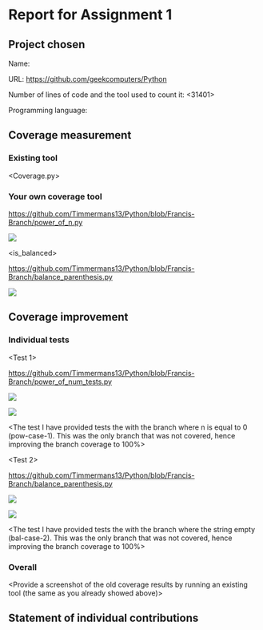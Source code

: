 # Report for Assignment 1

## Project chosen

Name: <Python>

URL: <https://github.com/geekcomputers/Python>

Number of lines of code and the tool used to count it: <31401>

Programming language: <Python>

## Coverage measurement

### Existing tool

<Coverage.py>


### Your own coverage tool

<The following is supposed to be repeated for each group member>

<Francis>

<BinaryExponentiation>

<https://github.com/Timmermans13/Python/blob/Francis-Branch/power_of_n.py>

![](https://github.com/Timmermans13/Python/blob/Francis-Branch/Coverage_old_results_function_1.png)

<is_balanced>

<https://github.com/Timmermans13/Python/blob/Francis-Branch/balance_parenthesis.py>

![](https://github.com/Timmermans13/Python/blob/Francis-Branch/balance_parenthesis_old_cov_inst.png)

## Coverage improvement

### Individual tests

<The following is supposed to be repeated for each group member>

<Francis >

<Test 1>

<https://github.com/Timmermans13/Python/blob/Francis-Branch/power_of_num_tests.py>

![](https://github.com/Timmermans13/Python/blob/Francis-Branch/Coverage_old_results_function_1.png)

![](https://github.com/Timmermans13/Python/blob/Francis-Branch/Coverage_new_results_function_1.png)

<The test I have provided tests the with the branch where n is equal to 0 (pow-case-1). This was the only branch that was not covered, hence improving the branch coverage to 100%>

<Test 2>

<https://github.com/Timmermans13/Python/blob/Francis-Branch/balance_parenthesis.py>

![](https://github.com/Timmermans13/Python/blob/Francis-Branch/balance_parenthesis_old_cov_inst.png)

![](https://github.com/Timmermans13/Python/blob/Francis-Branch/balance_parenthesis_new_cov_inst.png)

<The test I have provided tests the with the branch where the string empty (bal-case-2). This was the only branch that was not covered, hence improving the branch coverage to 100%>

### Overall

<Provide a screenshot of the old coverage results by running an existing tool (the same as you already showed above)>

<Provide a screenshot of the new coverage results by running the existing tool using all test modifications made by the group>

## Statement of individual contributions

<Write what each group member did>
